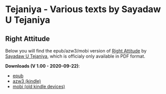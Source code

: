 # Tejaniya - Various texts by Sayadaw U Tejaniya

## Right Attitude

Below you will find the epub/azw3/mobi version of [Right Attitude](https://ashintejaniya.org/books-right-attitude) by [Sayadaw U Tejaniya](https://ashintejaniya.org/about), which is officialy only available in PDF format.

**Downloads (V 1.00 - 2020-09-22)**:

- [epub](https://github.com/atrahhdis/tejaniya/raw/master/Right%20Attitude/ebooks/Right%20Attitude%20-%20Ashin%20Tejaniya.epub)
- [azw3 (kindle)](https://github.com/atrahhdis/tejaniya/raw/master/Right%20Attitude/ebooks/Right%20Attitude%20-%20Ashin%20Tejaniya.azw3)
- [mobi (old kindle devices)](https://github.com/atrahhdis/tejaniya/raw/master/Right%20Attitude/ebooks/Right%20Attitude%20-%20Ashin%20Tejaniya.mobi)
